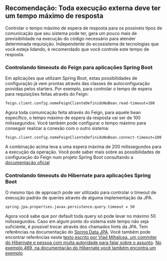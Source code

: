 ## Recomendação: Toda execução externa deve ter um tempo máximo de resposta

Controlar o tempo máximo de espera de resposta para os possíveis tipos de comunicação que seu sistema pode ter, gera um pouco mais de previsibilidade na execução do código necessário para atender determinada requisição. Independente do ecossistema de tecnologias que você esteja lidando, é recomendado que você controle este tempo de resposta. 

### Controlando timeouts do Feign para aplicações Spring Boot

Em aplicações que utilizam Spring Boot, estas possibilidades de configuração já vem prontas através das classes de autoconfiguração providas pelos starters. Por exemplo, para controlar o tempo de espera para requisições feitas através do Feign:

```
feign.client.config.nomeFeignClienteDefinidoNoBean.read-timeout=100
```
Agora toda comunicação feita através do Feign, para aquele bean específico, o tempo máximo de espera da resposta vai ser de 100 milissegundos. Você também pode configurar o tempo máximo para conseguir realizar a conexão com o outro sistema:

```
feign.client.config.nomeFeignClienteDefinidoNoBean.connect-timeout=100
```

A combinação acima leva a uma espera máxima de 200 milissegundos para a execução da operação. Você pode saber mais sobre as possibilidades de configuração do Feign num projeto Spring Boot consultando a [documentação oficial](https://docs.spring.io/spring-cloud-openfeign/docs/2.2.4.RELEASE/reference/html/appendix.html)

### Controlando timeouts do Hibernate para aplicações Spring Boot

O mesmo tipo de approach pode ser utilizado para controlar o timeout de execução padrão de queries através de alguma implementação da JPA. 

```
spring.jpa.properties.javax.persistence.query.timeout = 50
```
Agora você sabe que por default toda query só pode levar no máximo 50 milissegundos. Caso em algum ponto do sistema este tempo não seja suficiente, é possível trocar através dos chamados hints da JPA. Tem referências na documentação do [Spring Data JPA](https://docs.spring.io/spring-data/jpa/docs/current/reference/html/#jpa.query-hints). Você também pode encontrar referências neste [texto escrito por Vlad Mihalcea, um commiter do Hibernate e pessoa com muita autoridade para falar sobre o assunto](https://vladmihalcea.com/jpa-hibernate-query-hints/). [No exemplo 469, na documentação do Hibernate você também encontra um exemplo](https://docs.jboss.org/hibernate/orm/5.2/userguide/html_single/Hibernate_User_Guide.html#jpql-api)


